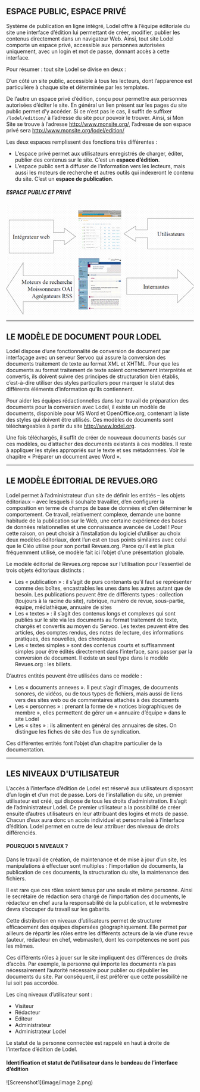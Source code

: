 ## ESPACE PUBLIC, ESPACE PRIVÉ


Système de publication en ligne intégré, Lodel offre à l’équipe éditoriale du site une interface d’édition lui permettant 
de créer, modifier, publier les contenus directement dans un navigateur Web. Ainsi, tout site Lodel comporte un espace privé,
accessible aux personnes autorisées uniquement, avec un login et mot de passe, donnant accès à cette interface.

Pour résumer : tout site Lodel se divise en deux :

D’un côté un site public, accessible à tous les lecteurs, dont l’apparence est particulière à chaque site et déterminée 
par les templates.

De l’autre un espace privé d’édition, conçu pour permettre aux personnes autorisées d’éditer le site. En général un lien 
présent sur les pages du site public permet d’y accéder. Si ce n’est pas le cas, il suffit de suffixer `/lodel/edition/`
à l’adresse du site pour pouvoir le trouver. Ainsi, si Mon Site se trouve à l’adresse http://www.monsite.org/, 
l’adresse de son espace privé sera http://www.monsite.org/lodel/edition/

Les deux espaces remplissent des fonctions très différentes :

   * L’espace privé permet aux utilisateurs enregistrés de charger, éditer,
     publier des contenus sur le site. C’est un **espace d’édition**.
   * L’espace public sert à diffuser de l’information vers les lecteurs,
     mais aussi les moteurs de recherche et autres outils qui indexeront le contenu du site. C’est un **espace de publication**.

##### ESPACE PUBLIC ET PRIVÉ
![Screenshot](image/image1.png)

------------------------------------------

## LE MODÈLE DE DOCUMENT POUR LODEL

Lodel dispose d’une fonctionnalité de conversion de document par interfaçage avec un serveur Servoo qui assure la conversion des documents traitement de texte au format XML et XHTML. Pour que les documents au format traitement de texte soient correctement interprétés et convertis, ils doivent suivre des principes de structuration bien établis, c’est-à-dire utiliser des styles particuliers pour marquer le statut des différents éléments d’information qu’ils contiennent. 

Pour aider les équipes rédactionnelles dans leur travail de préparation des documents pour la conversion avec Lodel, il existe un modèle de documents, disponible pour MS Word et OpenOffice.org, contenant la liste des styles qui doivent être utilisés. Ces modèles de documents sont téléchargeables à partir du site http://www.lodel.org. 

Une fois téléchargés, il suffit de créer de nouveaux documents basés sur ces modèles, ou d’attacher des documents existants à ces modèles. Il reste à appliquer les styles appropriés sur le texte et ses métadonnées. Voir le chapitre « Préparer un document avec Word ».

-------------------------------------------

## LE MODÈLE ÉDITORIAL DE REVUES.ORG

Lodel permet à l’administrateur d’un site de définir les entités – les objets éditoriaux – avec lesquels il souhaite travailler, d’en configurer la composition en terme de champs de base de données et d’en déterminer le comportement. Ce travail, relativement complexe, demande une bonne habitude de la publication sur le Web, une certaine expérience des bases de données relationnelles et une connaissance avancée de Lodel ! Pour cette raison, on peut choisir à l’installation du logiciel d’utiliser au choix deux modèles éditoriaux, dont l’un est en tous points similaires avec celui que le Cléo utilise pour son portail Revues.org. Parce qu’il est le plus fréquemment utilisé, ce modèle fait ici l’objet d’une présentation globale.

Le modèle éditorial de Revues.org repose sur l’utilisation pour l’essentiel de trois objets éditoriaux distincts :

* Les « publication » : il s’agit de purs contenants qu’il faut se représenter comme des boîtes, encastrables les unes dans les        autres autant que de besoin. Les publications peuvent être de différents types : collection (toujours à la racine du site), rubrique, numéro de revue, sous-partie, équipe, médiathèque, annuaire de sites
* Les « textes » : il s’agit des contenus longs et complexes qui sont publiés sur le site via les documents au format traitement de texte, chargés et convertis au moyen du Servoo. Les textes peuvent être des articles, des comptes rendus, des notes de lecture, des informations pratiques, des nouvelles, des chroniques
* Les « textes simples » sont des contenus courts et suffisamment simples pour être édités directement dans l’interface, sans passer par la conversion de document. Il existe un seul type dans le modèle Revues.org : les billets.

D’autres entités peuvent être utilisées dans ce modèle :

* Les « documents annexes ». Il peut s’agir d’images, de documents sonores, de vidéos, ou de tous types de fichiers, mais aussi de liens vers des sites web ou de commentaires attachés à des documents
* Les « personnes » : prenant la forme de « notices biographiques de membre », elles permettent de gérer un « annuaire d’équipe » dans le site Lodel
* Les « sites » : ils alimentent en général des annuaires de sites. On distingue les fiches de site des flux de syndication.

Ces différentes entités font l’objet d’un chapitre particulier de la documentation.

----------------------------------------------------

## LES NIVEAUX D'UTILISATEUR

L’accès à l’interface d’édition de Lodel est réservé aux utilisateurs disposant d’un login et d’un mot de passe. Lors de l’installation du site, un premier utilisateur est créé, qui dispose de tous les droits d’administration. Il s’agit de l’administrateur Lodel. Ce premier utilisateur a la possibilité de créer ensuite d’autres utilisateurs en leur attribuant des logins et mots de passe. Chacun d’eux aura donc un accès individuel et personnalisé à l’interface d’édition. Lodel permet en outre de leur attribuer des niveaux de droits différenciés.

#### POURQUOI 5 NIVEAUX ?

Dans le travail de création, de maintenance et de mise à jour d’un site, les manipulations à effectuer 
sont multiples : l’importation de documents, la publication de ces documents, la structuration du site, la maintenance des fichiers.

Il est rare que ces rôles soient tenus par une seule et même personne. Ainsi le secrétaire de rédaction sera chargé de l’importation des documents, le rédacteur en chef aura la responsabilité de la publication, et le webmestre devra s’occuper du travail sur les gabarits.

Cette distribution en niveaux d’utilisateurs permet de structurer efficacement des équipes dispersées géographiquement. Elle permet par ailleurs de répartir les rôles entre les différents acteurs de la vie d’une revue (auteur, rédacteur en chef, webmaster), dont les compétences ne sont pas les mêmes.

Ces différents rôles à jouer sur le site impliquent des différences de droits d’accès. Par exemple, la personne qui importe les documents n’a pas nécessairement l’autorité nécessaire pour publier ou dépublier les documents du site. Par conséquent, il est préférer que cette possibilité ne lui soit pas accordée. 

Les cinq niveaux d’utilisateur sont :

* Visiteur
* Rédacteur
* Editeur
* Administrateur
* Administrateur Lodel

Le statut de la personne connectée est rappelé en haut à droite de l’interface d’édition de Lodel.

#### Identification et statut de l’utilisateur dans le bandeau de l’interface d’édition
![Screenshot1](image/image 2.png)
